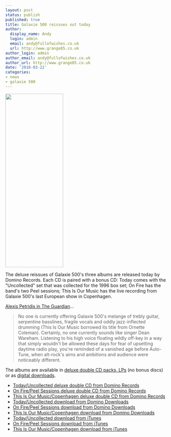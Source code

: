 ```yaml
---
layout: post
status: publish
published: true
title: Galaxie 500 reissues out today
author:
  display_name: Andy
  login: admin
  email: andy@fullofwishes.co.uk
  url: http://www.grange85.co.uk
author_login: admin
author_email: andy@fullofwishes.co.uk
author_url: http://www.grange85.co.uk
date: '2010-03-22'
categories:
- news
- galaxie 500
---
```

<p><img src="https://media.fullofwishes.co.uk/ahfow/uploads/2010/02/dominoreissuessleeves.jpg" alt="" title="dominoreissuessleeves" width="180" height="540" class="alignright size-full wp-image-1830" />
<p>The deluxe reissues of Galaxie 500's three albums are released today by Domino Records. Each CD is paired with a bonus CD: Today comes with the "Uncollected" set that was collected for the 1996 box set; On Fire has the band's two Peel sessions; This Is Our Music has the live recording from Galaxie 500's last European show in Copenhagen.</p>
<p><a href="http://www.guardian.co.uk/music/2010/mar/11/galaxie-500-cd-review">Alexis Petridis in The Guardian</a>...</p>
<blockquote><p>No one is currently offering Galaxie 500's melange of trebly guitar, serpentine basslines, fragile vocals and oddly jazz-inflected drumming (This Is Our Music borrowed its title from Ornette Coleman). Certainly, no one currently sounds like singer Dean Wareham. Listening to his high voice floating wildly off-key in a way that simply wouldn't be allowed these days for fear of upsetting daytime radio play, you're reminded of a vanished age before Auto-Tune, when alt-rock's aims and ambitions and audience were noticeably different.</p></blockquote>
<p>The albums are available in <a href="http://dominorecordco.com/artists/galaxie-500/">deluxe double CD packs, LPs</a> (no bonus discs) or as <a href="http://digital.dominorecordco.com/search/?artist=Galaxie+500">digital downloads</a>.</p>
<ul>
<li><a href="http://dominorecordco.com/uk/reissues/16-02-10/today-deluxe-edition/">Today/Uncollected deluxe double CD from Domino Records</a></li>
<li><a href="http://dominorecordco.com/uk/reissues/16-02-10/on-fire-deluxe-edition/">On Fire/Peel Sessions deluxe double CD from Domino Records</a></li>
<li><a href="http://dominorecordco.com/uk/reissues/16-02-10/this-is-our-music-deluxe-edition/">This Is Our Music/Copenhagen deluxe double CD from Domino Records</a></li>
<li><a href="http://digital.dominorecordco.com/search/release.php?RELEASE_ID=936">Today/Uncollected download from Domino Downloads</a></li>
<li><a href="http://digital.dominorecordco.com/search/release.php?release_id=937">On Fire/Peel Sessions download from Domino Downloads</a></li>
<li><a href="http://digital.dominorecordco.com/search/release.php?release_id=938">This Is Our Music/Copenhagen download from Domino Downloads</a></li>
<li><a href="http://itunes.apple.com/gb/album/today-deluxe-edition/id360710149">Today/Uncollected download from iTunes</a></li>
<li><a href="http://itunes.apple.com/gb/album/on-fire-deluxe-edition/id360686827">On Fire/Peel Sessions download from iTunes</a></li>
<li><a href="http://itunes.apple.com/gb/album/this-is-our-music-deluxe-edition/id360686256">This Is Our Music/Copenhagen download from iTunes</a></li>
</ul>
